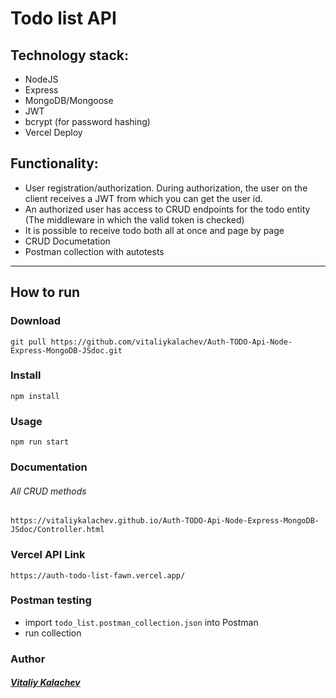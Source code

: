 # Todo list API  
## Technology stack:

- NodeJS
- Express
- MongoDB/Mongoose
- JWT
- bcrypt (for password hashing)
- Vercel Deploy

## Functionality:

- User registration/authorization. During authorization, the user on the client receives a JWT from which you can get the user id.
- An authorized user has access to CRUD endpoints for the todo entity (The middleware in which the valid token is checked)
- It is possible to receive todo  both all at once and page by page
- CRUD Documetation
- Postman collection with autotests


<hr/>

## How to run
### Download
```
git pull https://github.com/vitaliykalachev/Auth-TODO-Api-Node-Express-MongoDB-JSdoc.git
```
### Install
```
npm install
```
### Usage
```
npm run start
```
### Documentation
###### All CRUD methods
``` 
https://vitaliykalachev.github.io/Auth-TODO-Api-Node-Express-MongoDB-JSdoc/Controller.html 
```
### Vercel API Link 
```
https://auth-todo-list-fawn.vercel.app/
```

### Postman testing
- import ```todo_list.postman_collection.json``` into Postman
- run collection
### Author
##### [Vitaliy Kalachev](https://vitaliykalachev.github.io) 


